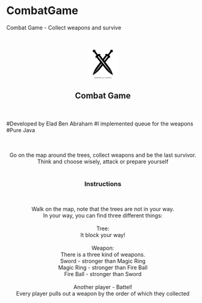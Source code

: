 # CombatGame
Combat Game - Collect weapons and survive


<br />
<p align="center">
  <a href="https://github.com/eladb21/CombatGame">
    <img src="Images/sword-logo.jpg" alt="Logo" width="80" height="80">
  </a>

  <h2 align="center"><Bold>Combat Game</Bold></h2>
  <br />
  <br />
  #Developed by Elad Ben Abraham
  #I implemented queue for the weapons
  #Pure Java
  <br />
  <br />
  <br />
  <p align="center">
    Go on the map around the trees, collect weapons and be the last survivor.
    <br />
    Think and choose wisely, attack or prepare yourself
    <br />
    <br />
  </p>
  <h3 align="center">Instructions</h3>
  <br />
  <p align="center">
    Walk on the map, note that the trees are not in your way.
    <br />
    In your way, you can find three different things:
    <br />
    <br />
    Tree:
    <br />
    It block your way!
    <br />
    <br />
    Weapon:
    <br />
    There is a three kind of weapons.
    <br />
    Sword - stronger than Magic Ring
    <br />
    Magic Ring - stronger than Fire Ball
    <br />
    Fire Ball - stronger than Sword
    <br />
    <br />
    Another player - Battel!
    <br />
    Every player pulls out a weapon by the order of which they collected
  </p>
</p>
